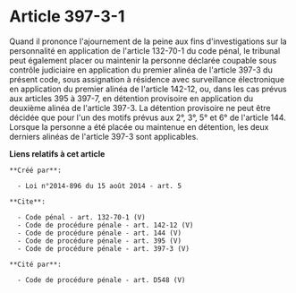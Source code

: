 # Article 397-3-1

Quand il prononce l'ajournement de la peine aux fins d'investigations sur la personnalité en application de l'article
132-70-1 du code pénal, le tribunal peut également placer ou maintenir la personne déclarée coupable sous contrôle judiciaire
en application du premier alinéa de l'article 397-3 du présent code, sous assignation à résidence avec surveillance
électronique en application du premier alinéa de l'article 142-12, ou, dans les cas prévus aux articles 395 à 397-7, en
détention provisoire en application du deuxième alinéa de l'article 397-3. La détention provisoire ne peut être décidée que
pour l'un des motifs prévus aux 2°, 3°, 5° et 6° de l'article 144. Lorsque la personne a été placée ou maintenue en
détention, les deux derniers alinéas de l'article 397-3 sont applicables.

**Liens relatifs à cet article**

	**Créé par**:

	  - Loi n°2014-896 du 15 août 2014 - art. 5

	**Cite**:

	  - Code pénal - art. 132-70-1 (V)
	  - Code de procédure pénale - art. 142-12 (V)
	  - Code de procédure pénale - art. 144 (V)
	  - Code de procédure pénale - art. 395 (V)
	  - Code de procédure pénale - art. 397-3 (V)

	**Cité par**:

	  - Code de procédure pénale - art. D548 (V)
